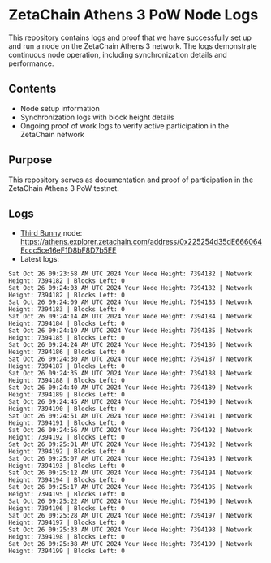 # ZetaChain Athens 3 PoW Node Logs
This repository contains logs and proof that we have successfully set up and run a node on the ZetaChain Athens 3 network. The logs demonstrate continuous node operation, including synchronization details and performance.

## Contents
- Node setup information
- Synchronization logs with block height details
- Ongoing proof of work logs to verify active participation in the ZetaChain network

## Purpose
This repository serves as documentation and proof of participation in the ZetaChain Athens 3 PoW testnet.

## Logs

- [Third Bunny](https://thirdbunny.xyz/) node: https://athens.explorer.zetachain.com/address/0x225254d35dE666064Eccc5ce16eF1D8bF8D7b5EE
- Latest logs:
```
Sat Oct 26 09:23:58 AM UTC 2024 Your Node Height: 7394182 | Network Height: 7394182 | Blocks Left: 0
Sat Oct 26 09:24:03 AM UTC 2024 Your Node Height: 7394182 | Network Height: 7394182 | Blocks Left: 0
Sat Oct 26 09:24:09 AM UTC 2024 Your Node Height: 7394183 | Network Height: 7394183 | Blocks Left: 0
Sat Oct 26 09:24:14 AM UTC 2024 Your Node Height: 7394184 | Network Height: 7394184 | Blocks Left: 0
Sat Oct 26 09:24:19 AM UTC 2024 Your Node Height: 7394185 | Network Height: 7394185 | Blocks Left: 0
Sat Oct 26 09:24:24 AM UTC 2024 Your Node Height: 7394186 | Network Height: 7394186 | Blocks Left: 0
Sat Oct 26 09:24:30 AM UTC 2024 Your Node Height: 7394187 | Network Height: 7394187 | Blocks Left: 0
Sat Oct 26 09:24:35 AM UTC 2024 Your Node Height: 7394188 | Network Height: 7394188 | Blocks Left: 0
Sat Oct 26 09:24:40 AM UTC 2024 Your Node Height: 7394189 | Network Height: 7394189 | Blocks Left: 0
Sat Oct 26 09:24:45 AM UTC 2024 Your Node Height: 7394190 | Network Height: 7394190 | Blocks Left: 0
Sat Oct 26 09:24:51 AM UTC 2024 Your Node Height: 7394191 | Network Height: 7394191 | Blocks Left: 0
Sat Oct 26 09:24:56 AM UTC 2024 Your Node Height: 7394192 | Network Height: 7394192 | Blocks Left: 0
Sat Oct 26 09:25:01 AM UTC 2024 Your Node Height: 7394192 | Network Height: 7394192 | Blocks Left: 0
Sat Oct 26 09:25:07 AM UTC 2024 Your Node Height: 7394193 | Network Height: 7394193 | Blocks Left: 0
Sat Oct 26 09:25:12 AM UTC 2024 Your Node Height: 7394194 | Network Height: 7394194 | Blocks Left: 0
Sat Oct 26 09:25:17 AM UTC 2024 Your Node Height: 7394195 | Network Height: 7394195 | Blocks Left: 0
Sat Oct 26 09:25:22 AM UTC 2024 Your Node Height: 7394196 | Network Height: 7394196 | Blocks Left: 0
Sat Oct 26 09:25:28 AM UTC 2024 Your Node Height: 7394197 | Network Height: 7394197 | Blocks Left: 0
Sat Oct 26 09:25:33 AM UTC 2024 Your Node Height: 7394198 | Network Height: 7394198 | Blocks Left: 0
Sat Oct 26 09:25:38 AM UTC 2024 Your Node Height: 7394199 | Network Height: 7394199 | Blocks Left: 0
```

